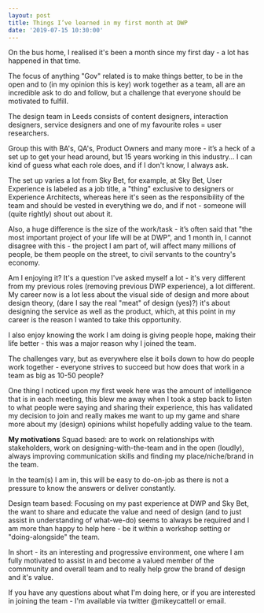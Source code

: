 ```yaml
---
layout: post
title: Things I’ve learned in my first month at DWP
date: '2019-07-15 10:30:00'
---
```


On the bus home, I realised it's been a month since my first day - a lot has happened in that time.

The focus of anything "Gov" related is to make things better, to be in the open and to (in my opinion this is key) work together as a team, all are an incredible ask to do and follow, but a challenge that everyone should be motivated to fulfill.

The design team in Leeds consists of content designers, interaction designers, service designers and one of my favourite roles = user researchers.

Group this with BA's, QA's, Product Owners and many more - it’s a heck of a set up to get your head around, but 15 years working in this industry... I can kind of guess what each role does, and if I don't know, I always ask.

The set up varies a lot from Sky Bet, for example, at Sky Bet, User Experience is labeled as a job title, a "thing" exclusive to designers or Experience Architects, whereas here it's seen as the responsibility of the team and should be vested in everything we do, and if not - someone will (quite rightly) shout out about it.

Also, a huge difference is the size of the work/task - it’s often said that "the most important project of your life will be at DWP", and 1 month in, I cannot disagree with this - the project I am part of, will affect many millions of people, be them people on the street, to civil servants to the country's economy.

Am I enjoying it? It's a question I've asked myself a lot - it's very different from my previous roles (removing previous DWP experience), a lot different. My career now is a lot less about the visual side of design and more about design theory, (dare I say the real "meat" of design (yes)?) it's about designing the service as well as the product, which, at this point in my career is the reason I wanted to take this opportunity.

I also enjoy knowing the work I am doing is giving people hope, making their life better - this was a major reason why I joined the team.

The challenges vary, but as everywhere else it boils down to how do people work together - everyone strives to succeed but how does that work in a team as big as 10-50 people?

One thing I noticed upon my first week here was the amount of intelligence that is in each meeting, this blew me away when I took a step back to listen to what people were saying and sharing their experience, this has validated my decision to join and really makes me want to up my game and share more about my (design) opinions whilst hopefully adding value to the team.

**My motivations**
Squad based: are to work on relationships with stakeholders, work on designing-with-the-team and in the open (loudly), always improving communication skills and finding my place/niche/brand in the team.

In the team(s) I am in, this will be easy to do-on-job as there is not a pressure to know the answers or deliver constantly.

Design team based: Focusing on my past experience at DWP and Sky Bet, the want to share and educate the value and need of design (and to just assist in understanding of what-we-do) seems to always be required and I am more than happy to help here - be it within a workshop setting or "doing-alongside" the team.

In short - its an interesting and progressive environment, one where I am fully motivated to assist in and become a valued member of the comnmunity and overall team and to really help grow the brand of design and it's value.

If you have any questions about what I'm doing here, or if you are interested in joining the team - I'm available via twitter @mikeycattell or email.
